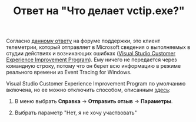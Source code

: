 ﻿---
title: "Ответ на \"Что делает vctip.exe?\""
se.owner.user_id: 240512
se.owner.display_name: "MSDN.WhiteKnight"
se.owner.link: "https://ru.stackoverflow.com/users/240512/msdn-whiteknight"
se.answer_id: 962413
se.question_id: 700867
se.post_type: answer
se.is_accepted: True
---
<p>Согласно <a href="https://developercommunity.visualstudio.com/comments/418402/view.html" rel="nofollow noreferrer">данному ответу</a> на форуме поддержки, это клиент телеметрии, который отправляет в Microsoft сведения о выполняемых в студии действиях и возникающих ошибках (<a href="https://docs.microsoft.com/en-us/visualstudio/ide/visual-studio-experience-improvement-program?view=vs-2017" rel="nofollow noreferrer">Visual Studio Customer Experience Improvement Program</a>). Ему ничего не передается через командную строку, потому что он берет всю информацию в режиме реального времени из Event Tracing for Windows. </p>

<p>Visual Studio Customer Experience Improvement Program по умолчанию включена, но ее можно отключить способом, описанным <a href="https://docs.microsoft.com/en-us/visualstudio/ide/visual-studio-experience-improvement-program?view=vs-2017#opt-in-or-out" rel="nofollow noreferrer">здесь</a>:</p>

<ol>
<li><p>В меню выбрать <strong>Справка</strong> -> <strong>Отправить отзыв</strong> -> <strong>Параметры</strong>.</p></li>
<li><p>Выбрать параметр "Нет, я не хочу участвовать"</p></li>
</ol>
